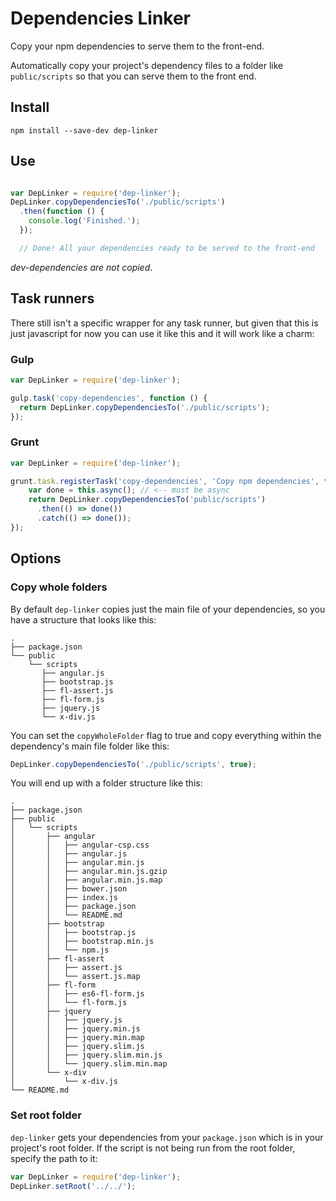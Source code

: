 # Dependencies Linker

Copy your npm dependencies to serve them to the front-end.

Automatically copy your project's dependency files to a folder like `public/scripts`
so that you can serve them to the front end.

## Install
```
npm install --save-dev dep-linker
```

## Use
``` javascript

var DepLinker = require('dep-linker');
DepLinker.copyDependenciesTo('./public/scripts')
  .then(function () {
    console.log('Finished.');
  });

  // Done! All your dependencies ready to be served to the front-end
```
*dev-dependencies are not copied*.

## Task runners
There still isn't a specific wrapper for any task runner, but given that this
is just javascript for now you can use it like this and it will work like a charm:
### Gulp
``` javascript
var DepLinker = require('dep-linker');

gulp.task('copy-dependencies', function () {
  return DepLinker.copyDependenciesTo('./public/scripts');
});
```
### Grunt
``` javascript
var DepLinker = require('dep-linker');

grunt.task.registerTask('copy-dependencies', 'Copy npm dependencies', function () {
    var done = this.async(); // <-- must be async
    return DepLinker.copyDependenciesTo('public/scripts')
      .then(() => done())
      .catch(() => done());
});

```

## Options
### Copy whole folders
By default `dep-linker` copies just the main file of your dependencies,
so you have a structure that looks like this:
```
.
├── package.json
└── public
    └── scripts
       ├── angular.js
       ├── bootstrap.js
       ├── fl-assert.js
       ├── fl-form.js
       ├── jquery.js
       └── x-div.js
```

You can set the `copyWholeFolder` flag to true and copy everything within the
dependency's main file folder like this:
``` javascript
DepLinker.copyDependenciesTo('./public/scripts', true);
```

You will end up with a folder structure like this:
```
.
├── package.json
├── public
│   └── scripts
│       ├── angular
│       │   ├── angular-csp.css
│       │   ├── angular.js
│       │   ├── angular.min.js
│       │   ├── angular.min.js.gzip
│       │   ├── angular.min.js.map
│       │   ├── bower.json
│       │   ├── index.js
│       │   ├── package.json
│       │   └── README.md
│       ├── bootstrap
│       │   ├── bootstrap.js
│       │   ├── bootstrap.min.js
│       │   └── npm.js
│       ├── fl-assert
│       │   ├── assert.js
│       │   └── assert.js.map
│       ├── fl-form
│       │   ├── es6-fl-form.js
│       │   └── fl-form.js
│       ├── jquery
│       │   ├── jquery.js
│       │   ├── jquery.min.js
│       │   ├── jquery.min.map
│       │   ├── jquery.slim.js
│       │   ├── jquery.slim.min.js
│       │   └── jquery.slim.min.map
│       └── x-div
│           └── x-div.js
└── README.md

```
### Set root folder
`dep-linker` gets your dependencies from your `package.json` which is in your project's
root folder. If the script is not being run from the root folder, specify the path
to it:

``` javascript
var DepLinker = require('dep-linker');
DepLinker.setRoot('../../');
```
